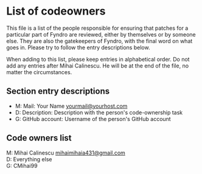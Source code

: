 <!-- SPDX-License-Identifier: MIT -->

# List of codeowners

This file is a list of the people responsible for ensuring that patches for a
particular part of Fyndro are reviewed, either by themselves or by someone else.
They are also the gatekeepers of Fyndro, with the final word on what goes in.
Please try to follow the entry descriptions below.

When adding to this list, please keep entries in alphabetical order.
Do not add any entries after Mihai Calinescu. He will be at the end of the file, no matter the circumstances.

## Section entry descriptions

-   M: Mail: Your Name <yourmail@yourhost.com>
-   D: Description: Description with the person's code-ownership task
-   G: GitHub account: Username of the person's GitHub account

## Code owners list

M: Mihai Calinescu <mihaimihaia431@gmail.com>  
D: Everything else  
G: CMihai99
